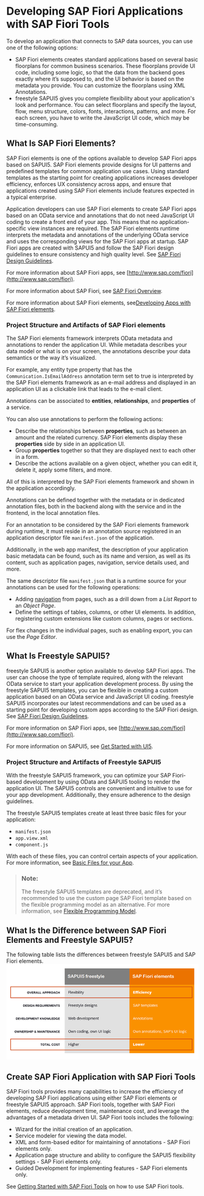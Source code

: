 <!-- loiof09752ebcf63473e9194ea29ca232e56 -->

# Developing SAP Fiori Applications with SAP Fiori Tools

To develop an application that connects to SAP data sources, you can use one of the following options:

-   SAP Fiori elements creates standard applications based on several basic floorplans for common business scenarios. These floorplans provide UI code, including some logic, so that the data from the backend goes exactly where it’s supposed to, and the UI behavior is based on the metadata you provide. You can customize the floorplans using XML Annotations.
-   freestyle SAPUI5 gives you complete flexibility about your application's look and performance. You can select floorplans and specify the layout, flow, menu structure, colors, fonts, interactions, patterns, and more. For each screen, you have to write the JavaScript UI code, which may be time-consuming.



<a name="loiof09752ebcf63473e9194ea29ca232e56__section_pnf_3nd_xmb"/>

## What Is SAP Fiori Elements?

SAP Fiori elements is one of the options available to develop SAP Fiori apps based on SAPUI5. SAP Fiori elements provide designs for UI patterns and predefined templates for common application use cases. Using standard templates as the starting point for creating applications increases developer efficiency, enforces UX consistency across apps, and ensure that applications created using SAP Fiori elements include features expected in a typical enterprise.

Application developers can use SAP Fiori elements to create SAP Fiori apps based on an OData service and annotations that do not need JavaScript UI coding to create a front end of your app. This means that no application-specific view instances are required. The SAP Fiori elements runtime interprets the metadata and annotations of the underlying OData service and uses the corresponding views for the SAP Fiori apps at startup. SAP Fiori apps are created with SAPUI5 and follow the SAP Fiori design guidelines to ensure consistency and high quality level. See [SAP Fiori Design Guidelines](http://help.sap.com/disclaimer?site=https://experience.sap.com/fiori-design-web/).

For more information about SAP Fiori apps, see [http://www.sap.com/fiori](http://www.sap.com/fiori).

For more information about SAP Fiori, see [SAP Fiori Overview](https://help.sap.com/viewer/product/SAP_FIORI_OVERVIEW/5_OVERVIEW/en-US?task=discover_task).

For more information about SAP Fiori elements, see[Developing Apps with SAP Fiori elements](https://sapui5.hana.ondemand.com/#/topic/03265b0408e2432c9571d6b3feb6b1fd).



### Project Structure and Artifacts of SAP Fiori elements

The SAP Fiori elements framework interprets OData metadata and annotations to render the application UI. While metadata describes your data model or what is on your screen, the annotations describe your data semantics or the way it’s visualized.

For example, any entity type property that has the `Communication.IsEmailAddress` annotation term set to true is interpreted by the SAP Fiori elements framework as an e-mail address and displayed in an application UI as a clickable link that leads to the e-mail client.

Annotations can be associated to **entities**, **relationships**, and **properties** of a service.

You can also use annotations to perform the following actions:

-   Describe the relationships between **properties**, such as between an amount and the related currency. SAP Fiori elements display these **properties** side by side in an application UI.
-   Group **properties** together so that they are displayed next to each other in a form.
-   Describe the actions available on a given object, whether you can edit it, delete it, apply some filters, and more.

All of this is interpreted by the SAP Fiori elements framework and shown in the application accordingly.

Annotations can be defined together with the metadata or in dedicated annotation files, both in the backend along with the service and in the frontend, in the local annotation files.

For an annotation to be considered by the SAP Fiori elements framework during runtime, it must reside in an annotation source registered in an application descriptor file `manifest.json` of the application.

Additionally, in the web app manifest, the description of your application basic metadata can be found, such as its name and version, as well as its content, such as application pages, navigation, service details used, and more.

The same descriptor file `manifest.json` that is a runtime source for your annotations can be used for the following operations:

-   Adding [navigation](Developing-an-Application/define-application-structure-bae38e6.md) from pages, such as a drill down from a *List Report* to an *Object Page*.
-   Define the settings of tables, columns, or other UI elements. In addition, registering custom extensions like custom columns, pages or sections.

For flex changes in the individual pages, such as enabling export, you can use the *Page Editor*.



<a name="loiof09752ebcf63473e9194ea29ca232e56__section_gmp_yrt_jnb"/>

## What Is Freestyle SAPUI5?

freestyle SAPUI5 is another option available to develop SAP Fiori apps. The user can choose the type of template required, along with the relevant OData service to start your application development process. By using the freestyle SAPUI5 templates, you can be flexible in creating a custom application based on an OData service and JavaScript UI coding. freestyle SAPUI5 incorporates our latest recommendations and can be used as a starting point for developing custom apps according to the SAP Fiori design. See [SAP Fiori Design Guidelines](http://help.sap.com/disclaimer?site=https://experience.sap.com/fiori-design-web/).

For more information on SAP Fiori apps, see [http://www.sap.com/fiori](http://www.sap.com/fiori).

For more information on SAPUI5, see [Get Started with UI5](https://sapui5.hana.ondemand.com/).



### Project Structure and Artifacts of Freestyle SAPUI5

With the freestyle SAPUI5 framework, you can optimize your SAP Fiori-based development by using OData and SAPUI5 tooling to render the application UI. The SAPUI5 controls are convenient and intuitive to use for your app development. Additionally, they ensure adherence to the design guidelines.

The freestyle SAPUI5 templates create at least three basic files for your application:

-   `manifest.json`
-   `app.view.xml`
-   `component.js`

With each of these files, you can control certain aspects of your application. For more information, see [Basic Files for your App](https://ui5.sap.com/#/topic/28b59ca857044a7890a22aec8cf1fee9).

> ### Note:  
> The freestyle SAPUI5 templates are deprecated, and it’s recommended to use the custom page SAP Fiori template based on the flexible programming model as an alternative. For more information, see [Flexible Programming Model](https://ui5.sap.com/test-resources/sap/fe/core/fpmExplorer/index.html#/overview/introduction).



<a name="loiof09752ebcf63473e9194ea29ca232e56__section_r3j_ctt_jnb"/>

## What Is the Difference between SAP Fiori Elements and Freestyle SAPUI5?

The following table lists the differences between freestyle SAPUI5 and SAP Fiori elements.![freestyle SAPUI5 vs. SAP Fiori elements](images/ElementsvsFreestlye_a2ba197.png)



<a name="loiof09752ebcf63473e9194ea29ca232e56__section_n5y_kd1_knb"/>

## Create SAP Fiori Application with SAP Fiori Tools

SAP Fiori tools provides many capabilities to increase the efficiency of developing SAP Fiori applications using either SAP Fiori elements or freestyle SAPUI5 approach. SAP Fiori tools, together with SAP Fiori elements, reduce development time, maintenance cost, and leverage the advantages of a metadata driven UI. SAP Fiori tools includes the following:

-   Wizard for the initial creation of an application.
-   Service modeler for viewing the data model.
-   XML and form-based editor for maintaining of annotations - SAP Fiori elements only.
-   Application page structure and ability to configure the SAPUI5 flexibility settings - SAP Fiori elements only.
-   Guided Development for implementing features - SAP Fiori elements only.

See [Getting Started with SAP Fiori Tools](Getting-Started-with-SAP-Fiori-Tools/getting-started-with-sap-fiori-tools-2d8b1cb.md) on how to use SAP Fiori tools.


